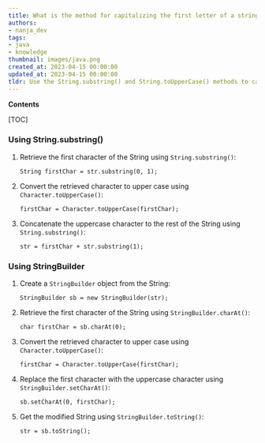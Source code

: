 ```yaml
---
title: What is the method for capitalizing the first letter of a string in java?
authors:
- nanja_dev
tags:
- java
- knowledge
thumbnail: images/java.png
created_at: 2023-04-15 00:00:00
updated_at: 2023-04-15 00:00:00
tldr: Use the String.substring() and String.toUpperCase() methods to capitalize the first letter of a String in Java.
---
```


**Contents**

[TOC]

### Using String.substring()

1. Retrieve the first character of the String using `String.substring()`:
    ```
    String firstChar = str.substring(0, 1);
    ```
2. Convert the retrieved character to upper case using `Character.toUpperCase()`:
    ```
    firstChar = Character.toUpperCase(firstChar);
    ```
3. Concatenate the uppercase character to the rest of the String using `String.substring()`:
    ```
    str = firstChar + str.substring(1);
    ```

### Using StringBuilder

1. Create a `StringBuilder` object from the String:
    ```
    StringBuilder sb = new StringBuilder(str);
    ```
2. Retrieve the first character of the String using `StringBuilder.charAt()`:
    ```
    char firstChar = sb.charAt(0);
    ```
3. Convert the retrieved character to upper case using `Character.toUpperCase()`:
    ```
    firstChar = Character.toUpperCase(firstChar);
    ```
4. Replace the first character with the uppercase character using `StringBuilder.setCharAt()`:
    ```
    sb.setCharAt(0, firstChar);
    ```
5. Get the modified String using `StringBuilder.toString()`:
    ```
    str = sb.toString();
    ```
